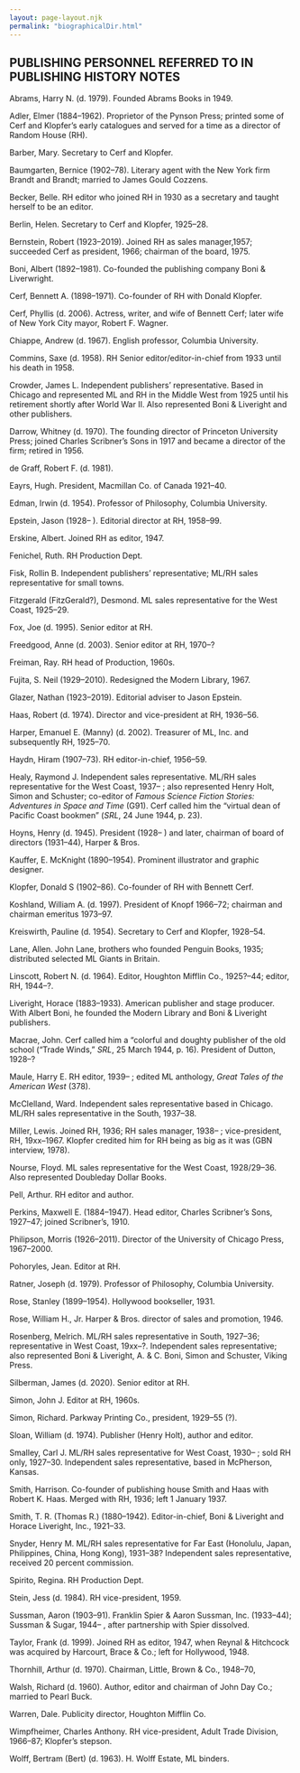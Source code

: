 ```yaml
---
layout: page-layout.njk
permalink: "biographicalDir.html"
---
```


<style>@import url("https://mlbib.library.virginia.edu/css/style.css")</style>


## <a href="publishing-personnel"></a>PUBLISHING PERSONNEL REFERRED TO IN PUBLISHING HISTORY NOTES 

Abrams, Harry N. (d. 1979). Founded Abrams Books in 1949.  

Adler, Elmer (1884–1962). Proprietor of the Pynson Press; printed some of Cerf and Klopfer’s early catalogues and served for a time as a director of Random House (RH).  

Barber, Mary. Secretary to Cerf and Klopfer.  

Baumgarten, Bernice (1902–78). Literary agent with the New York firm Brandt and Brandt; married to James Gould Cozzens.  

Becker, Belle. RH editor who joined RH in 1930 as a secretary and taught herself to be an editor.  

Berlin, Helen. Secretary to Cerf and Klopfer, 1925–28.  

Bernstein, Robert (1923–2019). Joined RH as sales manager,1957; succeeded Cerf as president, 1966; chairman of the board, 1975.  

Boni, Albert (1892–1981). Co-founded the publishing company Boni & Liverwright.  

Cerf, Bennett A. (1898–1971). Co-founder of RH with Donald Klopfer.  

Cerf, Phyllis (d. 2006). Actress, writer, and wife of Bennett Cerf; later wife of New York City mayor, Robert F. Wagner.  

Chiappe, Andrew (d. 1967). English professor, Columbia University.  

Commins, Saxe (d. 1958). RH Senior editor/editor-in-chief from 1933 until his death in 1958.  

Crowder, James L. Independent publishers’ representative. Based in Chicago and represented ML and RH in the Middle West from 1925 until his retirement shortly after World War II. Also represented Boni & Liveright and other publishers.  

Darrow, Whitney (d. 1970). The founding director of Princeton University Press; joined Charles Scribner’s Sons in 1917 and became a director of the firm; retired in 1956.  

de Graff, Robert F. (d. 1981).  

Eayrs, Hugh. President, Macmillan Co. of Canada 1921–40.  

Edman, Irwin (d. 1954). Professor of Philosophy, Columbia University.  

Epstein, Jason (1928– ). Editorial director at RH, 1958–99.  

Erskine, Albert. Joined RH as editor, 1947.  

Fenichel, Ruth. RH Production Dept.  

Fisk, Rollin B. Independent publishers’ representative; ML/RH sales representative for small towns.  

Fitzgerald (FitzGerald?), Desmond. ML sales representative for the West Coast, 1925–29.  

Fox, Joe (d. 1995). Senior editor at RH.  

Freedgood, Anne (d. 2003). Senior editor at RH, 1970–?  

Freiman, Ray. RH head of Production, 1960s.  

Fujita, S. Neil (1929–2010). Redesigned the Modern Library, 1967.  

Glazer, Nathan (1923–2019). Editorial adviser to Jason Epstein.  

Haas, Robert (d. 1974). Director and vice-president at RH, 1936–56.  

Harper, Emanuel E. (Manny) (d. 2002). Treasurer of ML, Inc. and subsequently RH, 1925–70.  

Haydn, Hiram (1907–73). RH editor-in-chief, 1956–59.  

Healy, Raymond J. Independent sales representative. ML/RH sales representative for the West Coast, 1937– ; also represented Henry Holt, Simon and Schuster; co-editor of *Famous Science Fiction Stories: Adventures in Space and Time* (G91). Cerf called him the “virtual dean of Pacific Coast bookmen” (*SRL*, 24 June 1944, p. 23).  

Hoyns, Henry (d. 1945). President (1928– ) and later, chairman of board of directors (1931–44), Harper & Bros.  

Kauffer, E. McKnight (1890–1954). Prominent illustrator and graphic designer.  

Klopfer, Donald S (1902–86). Co-founder of RH with Bennett Cerf.  

Koshland, William A. (d. 1997). President of Knopf 1966–72; chairman and chairman emeritus 1973–97.  

Kreiswirth, Pauline (d. 1954). Secretary to Cerf and Klopfer, 1928–54.  

Lane, Allen. John Lane, brothers who founded Penguin Books, 1935; distributed selected ML Giants in Britain.  

Linscott, Robert N. (d. 1964). Editor, Houghton Mifflin Co., 1925?–44; editor, RH, 1944–?.  

Liveright, Horace (1883–1933). American publisher and stage producer. With Albert Boni, he founded the Modern Library and Boni & Liveright publishers.  

Macrae, John. Cerf called him a “colorful and doughty publisher of the old school (“Trade Winds,” *SRL*, 25 March 1944, p. 16). President of Dutton, 1928–?  

Maule, Harry E. RH editor, 1939– ; edited ML anthology, *Great Tales of the American West* (378).  

McClelland, Ward. Independent sales representative based in Chicago. ML/RH sales representative in the South, 1937–38.  

Miller, Lewis. Joined RH, 1936; RH sales manager, 1938– ; vice-president, RH, 19xx–1967. Klopfer credited him for RH being as big as it was (GBN interview, 1978).  

Nourse, Floyd. ML sales representative for the West Coast, 1928/29–36. Also represented Doubleday Dollar Books.  

Pell, Arthur. RH editor and author.  

Perkins, Maxwell E. (1884–1947). Head editor, Charles Scribner’s Sons, 1927–47; joined Scribner’s, 1910.  

Philipson, Morris (1926–2011). Director of the University of Chicago Press, 1967–2000.  

Pohoryles, Jean. Editor at RH.  

Ratner, Joseph (d. 1979). Professor of Philosophy, Columbia University.  

Rose, Stanley (1899–1954). Hollywood bookseller, 1931.  

Rose, William H., Jr. Harper & Bros. director of sales and promotion, 1946.  

Rosenberg, Melrich. ML/RH sales representative in South, 1927–36; representative in West Coast, 19xx–?. Independent sales representative; also represented Boni & Liveright, A. & C. Boni, Simon and Schuster, Viking Press.  

Silberman, James (d. 2020). Senior editor at RH.  

Simon, John J. Editor at RH, 1960s.  

Simon, Richard. Parkway Printing Co., president, 1929–55 (?).  

Sloan, William (d. 1974). Publisher (Henry Holt), author and editor.  

Smalley, Carl J. ML/RH sales representative for West Coast, 1930– ; sold RH only, 1927–30. Independent sales representative, based in McPherson, Kansas.  

Smith, Harrison. Co-founder of publishing house Smith and Haas with Robert K. Haas. Merged with RH, 1936; left 1 January 1937.  

Smith, T. R. (Thomas R.) (1880–1942). Editor-in-chief, Boni & Liveright and Horace Liveright, Inc., 1921–33.  

Snyder, Henry M. ML/RH sales representative for Far East (Honolulu, Japan, Philippines, China, Hong Kong), 1931–38? Independent sales representative, received 20 percent commission.  

Spirito, Regina. RH Production Dept.  

Stein, Jess (d. 1984). RH vice-president, 1959.  

Sussman, Aaron (1903–91). Franklin Spier & Aaron Sussman, Inc. (1933–44); Sussman & Sugar, 1944– , after partnership with Spier dissolved.  

Taylor, Frank (d. 1999). Joined RH as editor, 1947, when Reynal & Hitchcock was acquired by Harcourt, Brace & Co.; left for Hollywood, 1948.  

Thornhill, Arthur (d. 1970). Chairman, Little, Brown & Co., 1948–70,  

Walsh, Richard (d. 1960). Author, editor and chairman of John Day Co.; married to Pearl Buck.  

Warren, Dale. Publicity director, Houghton Mifflin Co.  

Wimpfheimer, Charles Anthony. RH vice-president, Adult Trade Division, 1966–87; Klopfer’s stepson.  

Wolff, Bertram (Bert) (d. 1963). H. Wolff Estate, ML binders.